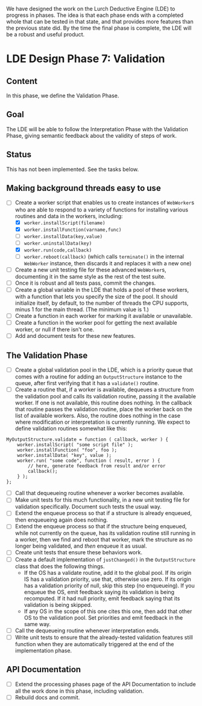 
We have designed the work on the Lurch Deductive Engine (LDE) to progress in
phases.  The idea is that each phase ends with a completed whole that can be
tested in that state, and that provides more features than the previous
state did.  By the time the final phase is complete, the LDE will be a
robust and useful product.

# LDE Design Phase 7: Validation

## Content

In this phase, we define the Validation Phase.

## Goal

The LDE will be able to follow the Interpretation Phase with the Validation
Phase, giving semantic feedback about the validity of steps of work.

## Status

This has not been implemented.  See the tasks below.

## Making background threads easy to use

 * [ ] Create a worker script that enables us to create instances of
   `WebWorker`s who are able to respond to a variety of functions for
   installing various routines and data in the workers, including:
    * [x] `worker.installScript(filename)`
    * [x] `worker.installFunction(varname,func)`
    * [ ] `worker.installData(key,value)`
    * [ ] `worker.uninstallData(key)`
    * [x] `worker.run(code,callback)`
    * [ ] `worker.reboot(callback)` (which calls `terminate()` in the
      internal `WebWorker` instance, then discards it and replaces it with
      a new one)
 * [ ] Create a new unit testing file for these advanced `WebWorker`s,
   documenting it in the same style as the rest of the test suite.
 * [ ] Once it is robust and all tests pass, commit the changes.
 * [ ] Create a global variable in the LDE that holds a pool of these
   workers, with a function that lets you specify the size of the pool.
   It should initialize itself, by default, to the number of threads the
   CPU supports, minus 1 for the main thread.  (The minimum value is 1.)
 * [ ] Create a function in each worker for marking it available or
   unavailable.
 * [ ] Create a function in the worker pool for getting the next available
   worker, or null if there isn't one.
 * [ ] Add and document tests for these new features.

## The Validation Phase

 * [ ] Create a global validation pool in the LDE, which is a priority queue
   that comes with a routine for adding an `OutputStructure` instance to the
   queue, after first verifying that it has a `validate()` routine.
 * [ ] Create a routine that, if a worker is available, dequeues a structure
   from the validation pool and calls its validation routine, passing it the
   available worker.  If one is not available, this routine does nothing.
   In the callback that routine passes the validation routine, place the
   worker back on the list of available workers.  Also, the routine does
   nothing in the case where modification or interpretation is currently
   running.  We expect to define validation routines somewhat like this:
```
MyOutputStructure.validate = function ( callback, worker ) {
    worker.installScript( "some script file" );
    worker.installFunction( "foo", foo );
    worker.installData( "key", value );
    worker.run( "some code", function ( result, error ) {
        // here, generate feedback from result and/or error
        callback();
    } );
};
```
 * [ ] Call that dequeueing routine whenever a worker becomes available.
 * [ ] Make unit tests for this much functionality, in a new unit testing
   file for validation specifically.  Document such tests the usual way.
 * [ ] Extend the enqueue process so that if a structure is already
   enqueued, then enqueueing again does nothing.
 * [ ] Extend the enqueue process so that if the structure being enqueued,
   while not currently on the queue, has its validation routine still
   running in a worker, then we find and reboot that worker, mark the
   structure as no longer being validated, and *then* enqueue it as usual.
 * [ ] Create unit tests that ensure these behaviors work.
 * [ ] Create a default implementation of `justChanged()` in the
   `OutputStructure` class that does the following things.
    * If the OS has a validate routine, add it to the global pool.  If its
      origin IS has a validation priority, use that, otherwise use zero.  If
      its origin has a validation priority of null, skip this step (no
      enqueueing).  If you enqueue the OS, emit feedback saying its
      validation is being recomputed.  If it had null priority, emit
      feedback saying that its validation is being skipped.
    * If any OS in the scope of this one cites this one, then add that other
      OS to the validation pool.  Set priorities and emit feedback in the
      same way.
 * [ ] Call the dequeueing routine whenever interpretation ends.
 * [ ] Write unit tests to ensure that the already-tested validation
   features still function when they are automatically triggered at the end
   of the implementation phase.

## API Documentation

 * [ ] Extend the processing phases page of the API Documentation to include
   all the work done in this phase, including validation.
 * [ ] Rebuild docs and commit.
